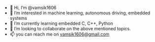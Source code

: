 - 👋 Hi, I’m @vamsik1606
- 👀 I’m interested in machine learning, autonomous driving, embedded systems
- 🌱 I’m currently learning embedded C, C++, Python 
- 💞️ I’m looking to collaborate on the above mentioned topics.
- 📫 you can reach me on vamsik1606@gmail.com

<!---
vamsik1606/vamsik1606 is a ✨ special ✨ repository because its `README.md` (this file) appears on your GitHub profile.
You can click the Preview link to take a look at your changes.
--->

